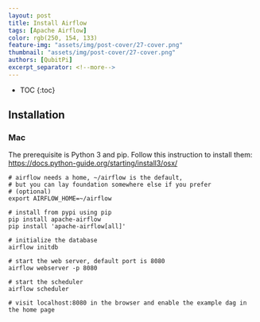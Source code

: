 ```yaml
---
layout: post
title: Install Airflow
tags: [Apache Airflow]
color: rgb(250, 154, 133)
feature-img: "assets/img/post-cover/27-cover.png"
thumbnail: "assets/img/post-cover/27-cover.png"
authors: [QubitPi]
excerpt_separator: <!--more-->
---
```


<!--more-->

* TOC
{:toc}

## Installation

### Mac

The prerequisite is Python 3 and pip. Follow this instruction to install them:
https://docs.python-guide.org/starting/install3/osx/

    # airflow needs a home, ~/airflow is the default,
    # but you can lay foundation somewhere else if you prefer
    # (optional)
    export AIRFLOW_HOME=~/airflow
    
    # install from pypi using pip
    pip install apache-airflow
    pip install 'apache-airflow[all]'
    
    # initialize the database
    airflow initdb
    
    # start the web server, default port is 8080
    airflow webserver -p 8080
    
    # start the scheduler
    airflow scheduler
    
    # visit localhost:8080 in the browser and enable the example dag in the home page
